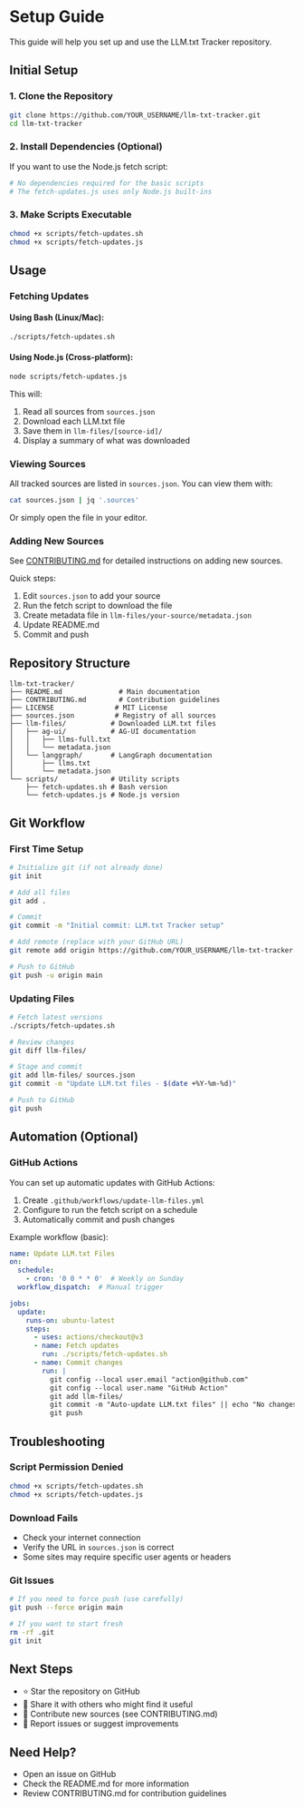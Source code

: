 # Setup Guide

This guide will help you set up and use the LLM.txt Tracker repository.

## Initial Setup

### 1. Clone the Repository

```bash
git clone https://github.com/YOUR_USERNAME/llm-txt-tracker.git
cd llm-txt-tracker
```

### 2. Install Dependencies (Optional)

If you want to use the Node.js fetch script:

```bash
# No dependencies required for the basic scripts
# The fetch-updates.js uses only Node.js built-ins
```

### 3. Make Scripts Executable

```bash
chmod +x scripts/fetch-updates.sh
chmod +x scripts/fetch-updates.js
```

## Usage

### Fetching Updates

#### Using Bash (Linux/Mac):

```bash
./scripts/fetch-updates.sh
```

#### Using Node.js (Cross-platform):

```bash
node scripts/fetch-updates.js
```

This will:
1. Read all sources from `sources.json`
2. Download each LLM.txt file
3. Save them in `llm-files/[source-id]/`
4. Display a summary of what was downloaded

### Viewing Sources

All tracked sources are listed in `sources.json`. You can view them with:

```bash
cat sources.json | jq '.sources'
```

Or simply open the file in your editor.

### Adding New Sources

See [CONTRIBUTING.md](CONTRIBUTING.md) for detailed instructions on adding new sources.

Quick steps:
1. Edit `sources.json` to add your source
2. Run the fetch script to download the file
3. Create metadata file in `llm-files/your-source/metadata.json`
4. Update README.md
5. Commit and push

## Repository Structure

```
llm-txt-tracker/
├── README.md              # Main documentation
├── CONTRIBUTING.md        # Contribution guidelines
├── LICENSE               # MIT License
├── sources.json          # Registry of all sources
├── llm-files/           # Downloaded LLM.txt files
│   ├── ag-ui/           # AG-UI documentation
│   │   ├── llms-full.txt
│   │   └── metadata.json
│   └── langgraph/       # LangGraph documentation
│       ├── llms.txt
│       └── metadata.json
└── scripts/             # Utility scripts
    ├── fetch-updates.sh # Bash version
    └── fetch-updates.js # Node.js version
```

## Git Workflow

### First Time Setup

```bash
# Initialize git (if not already done)
git init

# Add all files
git add .

# Commit
git commit -m "Initial commit: LLM.txt Tracker setup"

# Add remote (replace with your GitHub URL)
git remote add origin https://github.com/YOUR_USERNAME/llm-txt-tracker.git

# Push to GitHub
git push -u origin main
```

### Updating Files

```bash
# Fetch latest versions
./scripts/fetch-updates.sh

# Review changes
git diff llm-files/

# Stage and commit
git add llm-files/ sources.json
git commit -m "Update LLM.txt files - $(date +%Y-%m-%d)"

# Push to GitHub
git push
```

## Automation (Optional)

### GitHub Actions

You can set up automatic updates with GitHub Actions:

1. Create `.github/workflows/update-llm-files.yml`
2. Configure to run the fetch script on a schedule
3. Automatically commit and push changes

Example workflow (basic):

```yaml
name: Update LLM.txt Files
on:
  schedule:
    - cron: '0 0 * * 0'  # Weekly on Sunday
  workflow_dispatch:  # Manual trigger

jobs:
  update:
    runs-on: ubuntu-latest
    steps:
      - uses: actions/checkout@v3
      - name: Fetch updates
        run: ./scripts/fetch-updates.sh
      - name: Commit changes
        run: |
          git config --local user.email "action@github.com"
          git config --local user.name "GitHub Action"
          git add llm-files/
          git commit -m "Auto-update LLM.txt files" || echo "No changes"
          git push
```

## Troubleshooting

### Script Permission Denied

```bash
chmod +x scripts/fetch-updates.sh
chmod +x scripts/fetch-updates.js
```

### Download Fails

- Check your internet connection
- Verify the URL in `sources.json` is correct
- Some sites may require specific user agents or headers

### Git Issues

```bash
# If you need to force push (use carefully)
git push --force origin main

# If you want to start fresh
rm -rf .git
git init
```

## Next Steps

- ⭐ Star the repository on GitHub
- 📢 Share it with others who might find it useful
- 🤝 Contribute new sources (see CONTRIBUTING.md)
- 🐛 Report issues or suggest improvements

## Need Help?

- Open an issue on GitHub
- Check the README.md for more information
- Review CONTRIBUTING.md for contribution guidelines
